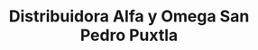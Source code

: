 ---
title: "Distribuidora Alfa y Omega San Pedro Puxtla"
url: /san-pedro-puxtla/distribuidora-alfa-y-omega-san-pedro-puxtla/
shop: Elektronik
---